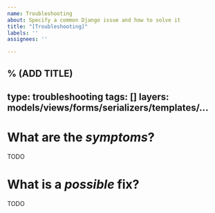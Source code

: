 ```yaml
---
name: Troubleshooting
about: Specify a common Django issue and how to solve it
title: "[Troubleshooting]"
labels: ''
assignees: ''

---
```


% (ADD TITLE)
---
type: troubleshooting
tags: []
layers: models/views/forms/serializers/templates/...
---

# What are the *symptoms*?

TODO

# What is a *possible* fix?

TODO
